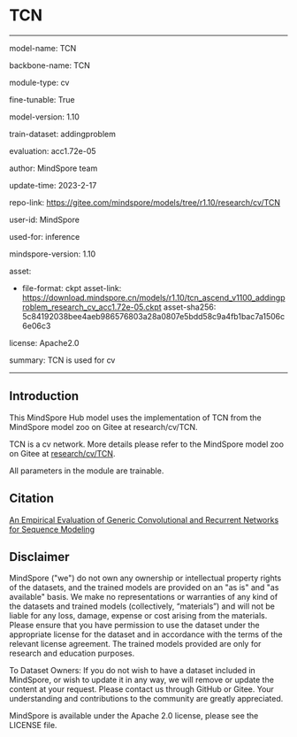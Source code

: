 # TCN

---

model-name: TCN

backbone-name: TCN

module-type: cv

fine-tunable: True

model-version: 1.10

train-dataset: addingproblem

evaluation: acc1.72e-05

author: MindSpore team

update-time: 2023-2-17

repo-link: <https://gitee.com/mindspore/models/tree/r1.10/research/cv/TCN>

user-id: MindSpore

used-for: inference

mindspore-version: 1.10

asset:

-
    file-format: ckpt
    asset-link: <https://download.mindspore.cn/models/r1.10/tcn_ascend_v1100_addingproblem_research_cv_acc1.72e-05.ckpt>
    asset-sha256: 5c84192038bee4aeb986576803a28a0807e5bdd58c9a4fb1bac7a1506c6e06c3

license: Apache2.0

summary: TCN is used for cv

---

## Introduction

This MindSpore Hub model uses the implementation of TCN from the MindSpore model zoo on Gitee at research/cv/TCN.

TCN is a cv network. More details please refer to the MindSpore model zoo on Gitee at [research/cv/TCN](https://gitee.com/mindspore/models/blob/r1.10/research/cv/TCN/README.md).

All parameters in the module are trainable.

## Citation

[An Empirical Evaluation of Generic Convolutional and Recurrent Networks for Sequence Modeling](https://arxiv.org/pdf/1803.01271.pdf)

## Disclaimer

MindSpore ("we") do not own any ownership or intellectual property rights of the datasets, and the trained models are provided on an "as is" and "as available" basis. We make no representations or warranties of any kind of the datasets and trained models (collectively, “materials”) and will not be liable for any loss, damage, expense or cost arising from the materials. Please ensure that you have permission to use the dataset under the appropriate license for the dataset and in accordance with the terms of the relevant license agreement. The trained models provided are only for research and education purposes.

To Dataset Owners: If you do not wish to have a dataset included in MindSpore, or wish to update it in any way, we will remove or update the content at your request. Please contact us through GitHub or Gitee. Your understanding and contributions to the community are greatly appreciated.

MindSpore is available under the Apache 2.0 license, please see the LICENSE file.
